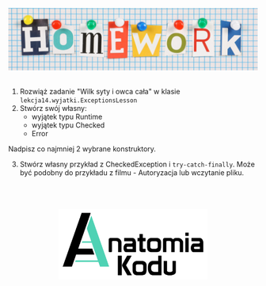 <p align="center">
    <img src="../images/homework.png" width="800">
    <br/><br/>
</p>

1. Rozwiąż zadanie "Wilk syty i owca cała" w klasie `lekcja14.wyjatki.ExceptionsLesson`
2. Stwórz swój własny:
    - wyjątek typu Runtime
    - wyjątek typu Checked
    - Error
   
Nadpisz co najmniej 2 wybrane konstruktory.

3. Stwórz własny przykład z CheckedException i `try-catch-finally`. Może być podobny do przykładu z filmu - Autoryzacja lub wczytanie pliku.


<p align="center">
    <br/><br/><br/>
    <img src="../images/logo-ak.png" width="300">
</p>